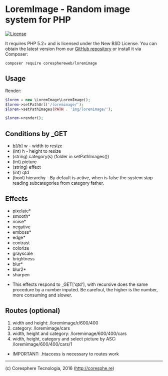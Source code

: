 LoremImage - Random image system for PHP
========================

[![License](https://img.shields.io/badge/license-New%20BSD-blue.svg)](https://github.com/coresphereweb/loremimage/blob/master/license.md)


It requires PHP 5.2+
and is licensed under the New BSD License. You can obtain the latest version from
our [GitHub repository](https://github.com/coresphereweb/loremimage/releases) or install it via Composer:

```
composer require coresphereweb/loremimage
```

Usage
-----

Render:

```php
$lorem = new \LoremImage\LoremImage();
$lorem->setPathUrl('/loremimage/');
$lorem->setPathImages(PATH . 'img/loremimage/');

$lorem->render();
```

Conditions by _GET
-----
- [b](int)[/b] w - width to resize
- (int) h - height to resize
- (string) category(s) (folder in setPathImages())
- (int) picture
- (string) effect
- (int) qtd
- (bool) hierarchy - By default is active, when is false the system stop reading subcategories from category father.

Effects 
-----
- pixelate*
- smooth*
- noise*
- negative
- emboss*
- edge*
- contrast
- colorize
- grayscale
- brightness
- blur*
- blur2*
- sharpen


* This effects respond to _GET['qtd'], with recursive does the same procedure by a number inputed.
Be carefoul, the higher is the number, more consuming and slower.


Routes (optional)
-----
1. width and height: /loremimage/r/600/400
2. category: /loremimage/cars
3. width, height and category: /loremimage/600/400/cars
4. width, height, category and select picture by ASC: /loremimage/600/400/cars/1

* IMPORTANT: .htaccess is necessary to routes work

-----
(c) Coresphere Tecnologia, 2016 (http://coresphe.re)

